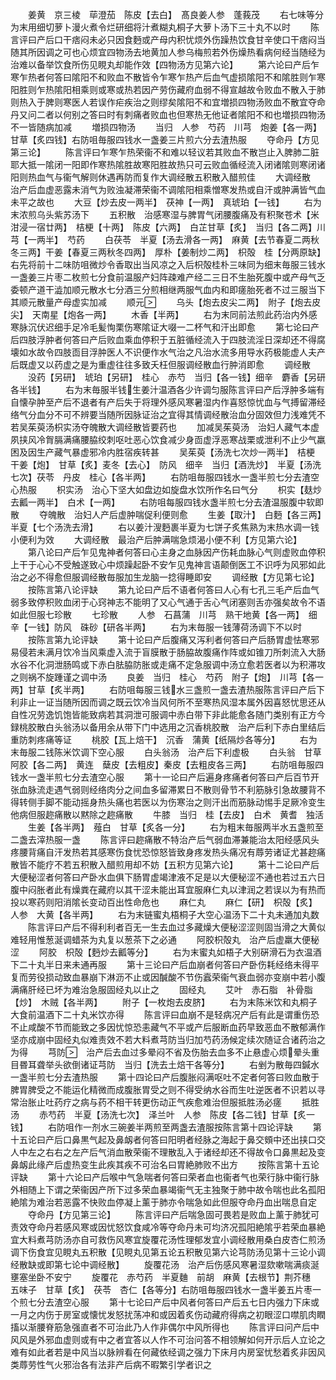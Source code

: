 <!-- { "loadSidebar": true } -->
　　姜黄　京三棱　荜澄茄　陈皮【去白】　髙良姜人参　蓬莪茂
　　右七味等分为末用细切萝卜漫火煮令烂研细将汁煮糊丸桐子大萝卜汤下三十丸不以时
　　陈言评曰产后口干痞闷未必只因食麪或产母内积忧烦外伤躁热饮食甘辛使口干痞闷当随其所因调之可也心烦宜四物汤去地黄加人参乌梅煎若外伤燥热看病何经当随经为治难以备举饮食所伤见睍丸却能作效【四物汤方见第六论】
　　第六论曰产后乍寒乍热者何答曰隂阳不和败血不散皆令乍寒乍热产后血气虚损隂阳不和隂胜则乍寒阳胜则乍热隂阳相乘则或寒或热若因产劳伤藏府血弱不得宣越故令败血不散入于肺则热入于脾则寒医人若误作疟疾治之则缪矣隂阳不和宜増损四物汤败血不散宜夺命丹又问二者以何别之答曰时有刺痛者败血也但寒热无他证者隂阳不和也増损四物汤不一皆随病加减
　　増损四物汤
　　当归　人参　芍药　川芎　炮姜【各一两】甘草【炙四钱】右防咀毎服四钱水一盏姜三片煎六分去渣热服
　　夺命丹【方见第三论】
　　陈言评曰乍寒乍热荣衞不和难以轻议若其败血不散岂止入脾肺二脏耶大抵一隂闭一阳即作寒热隂胜故寒阳胜故热只可云败血循经流入闭诸隂则寒闭诸阳则热血气与衞气解则休遇再防而复作大调经散五积散入醋煎佳
　　大调经散　治产后血虚恶露未消气为败浊凝滞荣衞不调隂阳相乘憎寒发热或自汗或肿满皆气血未平之故也
　　大豆【炒去皮一两半】　茯神【一两】　真琥珀【一钱】
　　右为末浓煎乌头紫苏汤下
　　五积散　治感寒湿与脾胃气闭腰腹痛及有积聚苍术【米泔浸一宿廿两】　桔梗【十两】　陈皮【六两】　白芷甘草【炙】　当归【各二两】川芎【一两半】　芍药
　　白茯苓　半夏【汤去滑各一两】　麻黄【去节春夏二两秋冬三两】干姜【春夏三两秋冬四两】　厚朴【姜制炒二两】　枳殻　桂【分两原缺】右先将前十二味防咀微炒令香取出当风凉之入后枳殻桂朴三味同为细末毎服三钱水一盏姜三片枣二枚煎七分食前温服产妇阵疎难产经二三日不生胎死腹中或产母气乏委顿产道干澁加顺元散水七分酒三分煎相继两服气血内和即瘥胎死者不过三服当下其顺元散量产母虚实加减
　　顺元
　　乌头【炮去皮尖二两】　附子【炮去皮尖】　天南星【炮各一两】
　　木香【半两】
　　右为末同前法煎此药治内外感寒脉沉伏迟细手足冷毛髪恂栗伤寒隂证大啜一二杯气和汗出即愈
　　第七论曰产后四肢浮肿者何答曰产后败血乘血停积于五脏循经流入于四肢流淫日深却还不得腐壊如水故令四肢靣目浮肿医人不识便作水气治之凡治水流多用导水药极能虚人夫产后既虚又以药虚之是为重虚往往多致夭枉但服调经散血行肿消即愈
　　调经散
　　没药【另研】　琥珀【另研】　桂心　赤芍　当归【各一钱】细辛　麝香【另研各半钱】
　　右为末毎服半钱生姜汁温酒各少许调匀服陈言评曰产后浮肿多端有自懐孕肿至产后不退者有产后失于将理外感风寒暑湿内作喜怒惊忧血与气搏留滞经络气分血分不可不辨要当随所因脉证治之宜得其情调经散治血分固效但力浅难凭不若吴茱萸汤枳实汤夺魄散大调经散皆要药也
　　加减吴茱萸汤　治妇人藏气本虚夙挟风冷胷膈满痛腰脇绞刺呕吐恶心饮食减少身靣虚浮恶寒战栗或泄利不止少气羸困及因生产藏气暴虚邪冷内胜宿疾转甚
　　吴茱萸【汤洗七次炒一两半】　桔梗　干姜【炮】　甘草【炙】麦冬【去心】　防风　细辛　当归【酒洗炒】　半夏【汤洗七次】茯苓　丹皮　桂心【各半两】
　　右防咀毎服四钱水一盏半煎七分去渣空心热服
　　枳实汤　治心下坚大如盘边如旋盘水饮所作名曰气分
　　枳实【麸炒去瓤一两半】　白术【一两】
　　右防咀每服四钱水盏半煎七分去渣温服腹中软即散
　　夺魄散　治妇人产后虚肿喘促利便则愈
　　生姜【取汁】　白麪【各三两】　半夏【七个汤洗去滑】
　　右以姜汁溲麪裹半夏为七饼子炙焦熟为末热水调一钱小便利为效
　　大调经散　最治产后肿满喘急烦渴小便不利【方见第六论】
　　第八论曰产后乍见鬼神者何答曰心主身之血脉因产伤耗血脉心气则虚败血停积上干于心心不受触遂致心中烦躁起卧不安乍见鬼神言语颠倒医工不识呼为风邪如此治之必不得愈但服调经散毎服加生龙脑一捻得睡即安
　　调经散【方见第七论】
　　按陈言第八论评缺
　　第九论曰产后不语者何答曰人心有七孔三毛产后血气弱多致停积败血闭于心窍神志不能明了又心气通于舌心气闭塞则舌亦强矣故令不语如此但服七珍散
　　七珍散
　　人参　石菖蒲　川芎　熟干地黄【各一两】　细辛【一钱】防风　硃砂【研各半两】
　　右为末毎服一钱薄荷汤调下不以时
　　按陈言第九论评缺
　　第十论曰产后腹痛又泻利者何答曰产后肠胃虚怯寒邪易侵若未满月饮冷当风乘虚入流于盲膜散于肠脇故腹痛作阵或如锥刀所刺流入大肠水谷不化洞泄肠鸣或下赤白胠脇防胀或走痛不定急服调中汤立愈若医者以为积滞攻之则祸不旋踵谨之调中汤
　　良姜　当归　桂心　芍药　附子【炮】　川芎【各一两】甘草【炙半两】
　　右防咀每服三钱水三盏煎一盏去渣热服陈言评曰产后下利非止一证当随所因而调之既云饮冷当风何所不至寒热风湿本属外因喜怒忧思还从自性况劳逸饥饱皆能致病若其洞泄可服调中赤白带下非此能愈各随门类别有正方今録桃胶散白头翁汤以备用余从带下门中选用之沉香桃胶散　治产后利下赤白里结后重防刺疼痛等证
　　桃胶【瓦上焙干】　沉香　蒲黄【纸隔炒各等分】
　　右为末毎服二钱陈米饮调下空心服
　　白头翁汤　治产后下利虚极
　　白头翁　甘草　阿胶【各二两】　黄连　蘖皮【去粗皮】秦皮【去粗皮各三两】
　　右防咀毎服四钱水一盏半煎七分去渣空心服
　　第十一论曰产后遍身疼痛者何答曰产后百节开张血脉流走遇气弱则经络肉分之间血多留滞累日不散则骨节不利筋脉引急故腰背不得转侧手脚不能动摇身热头痛也若医以为伤寒治之则汗出而筋脉动惕手足厥冷变生他病但服趂痛散以黙除之趂痛散
　　牛膝　当归　桂【去皮】　白术　黄耆　独活
　　生姜【各半两】　薤白　甘草【炙各一分】
　　右为粗末毎服两半水五盏煎至二盏去滓热服一盏
　　陈言评曰趂痛散不特治产后气弱血滞兼能治太阳经感风头疼腰背痛自汗发热若其感寒伤食忧恐惊怒皆致身疼发热头痛况有蓐劳诸证尤甚趂痛散皆不能疗不若五积散入醋煎用却不妨【五积方见第六论】
　　第十二论曰产后大便秘涩者何答曰产卧水血俱下肠胃虚竭津液不足是以大便秘涩不通也若过五六日腹中闷胀者此有燥粪在藏府以其干涩未能出耳宜服麻仁丸以津润之若误以为有热而投以寒药则阳消隂长变动百出性命危也
　　麻仁丸
　　麻仁【研】　枳殻【炙】　人参　大黄【各半两】
　　右为末链蜜丸梧桐子大空心温汤下二十丸未通加丸数
　　陈言评曰产后不得利利者百无一生去血过多藏燥大便秘涩涩则固当滑之大黄似难轻用惟葱涎调蜡茶为丸复以葱茶下之必通
　　阿胶枳殻丸　治产后虚羸大便秘涩
　　阿胶　枳殻【麪炒去瓤等分】
　　右为末蜜丸如梧子大别硏滑石为衣温酒下二十丸半日来未通再服
　　第十三论曰产后血崩者何答曰产卧伤耗经络未得平复而劳役损动致血暴崩下淋沥不止或因醎酸不节伤蠧荣衞气衰血弱亦变崩中若小腹满痛肝经已坏为难治急服固经丸以止之
　　固经丸
　　艾叶　赤石脂　补骨脂【炒】　木贼【各半两】
　　附子【一枚炮去皮脐】
　　右为末陈米饮和丸桐子大食前温酒下二十丸米饮亦得
　　陈言评曰血崩不是轻病况产后有此是谓重伤恐不止咸酸不节而能致之多因忧惊恐恚藏气不平或产后服断血药早致恶血不散郁满作坚亦成崩中固经丸似难责效不若大料煮芎防当归加芍药汤候定续次随证合诸药治之为得
　　芎防　治产后去血过多晕闷不省及伤胎去血多不止悬虚心烦晕头重目昬耳聋举头欲倒诸证芎防　当归【洗去土焙干各等分】
　　右剉为散毎四鍼水一盏半煎七分去渣热服
　　第十四论曰产后腹胀闷满呕吐不定者何答曰败血散于脾胃脾受之不能运化精微而成腹胀胃受之则不得受纳水谷而生吐逆医者不识若以寻常治胀止吐药疗之病与药不相干转更伤动正气疾愈难治但服抵胜汤必瘥
　　抵胜汤
　　赤芍药　半夏【汤洗七次】　泽兰叶　人参　陈皮【各二钱】甘草【炙一钱】
　　右防咀作一剂水三碗姜半两煎至两盏去渣服按陈言第十四论评缺
　　第十五论曰产后口鼻黒气起及鼻衂者何答曰阳明者经脉之海起于鼻交頞中还出挟口交人中左之右右之左产后气消血散荣衞不理散乱入于诸经却还不得故令口鼻黒起及变鼻衂此缘产后虚热变生此疾其疾不可治名曰胃絶肺败不出方
　　按陈言第十五论评缺
　　第十六论曰产后喉中气急喘者何答曰荣者血也衞者气也荣行脉中衞行脉外相随上下谓之荣衞因产所下过多荣血暴竭衞气无主独聚于肺中故令喘也此名孤阳絶隂为难治若恶露不快败血停凝上薰于肺亦令喘急如此但服夺命丹血出喘息自定
　　夺命丹【方见第三论】
　　陈言评曰产后喘急固可畏若是败血上薰于肺犹可责效夺命丹若感风寒或因忧怒饮食咸冷等夺命丹未可均济况孤阳絶隂乎若荣血暴絶宜大料煮芎防汤亦自可救伤风寒宜旋覆花汤性理郁发宜小调经散用桑白皮杏仁煎汤调下伤食宜见睍丸五积散【见睍丸见第五论五积散见第六论芎防汤见第十三论小调经散缺或即第七论中调经散】
　　旋覆花汤　治产后伤感风寒暑湿欬嗽喘满痰涎壅塞坐卧不安宁
　　旋覆花　赤芍药　半夏麯　前胡　麻黄【去根节】荆芥穗　五味子　甘草【炙】　茯苓　杏仁【各等分】右防咀毎服四钱水一盏半姜五片枣一个煎七分去渣空心服
　　第十七论曰产后中风者何答曰产后五七日内强力下床或一月之内伤于房室或懐忧发怒扰荡冲和或因着炙伤动藏府得病之初眼涩口噤肌肉瞤搐以渐腰脊筋急强直者不可治此乃人作非偶尔中风所得也
　　陈言评曰问产后中风风是外邪血虚则或有中之者宜答以人作不可治问答不相领解如何开示后人立论之难有如此者若是中风当以脉辨看在何藏依经调之强力下床月内房室忧愁着炙非因风类蓐劳性气火邪治各有法非产后病不暇繁引学者识之

